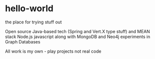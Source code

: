 # hello-world
the place for trying stuff out

Open source Java-based tech (Spring and Vert.X type stuff) and MEAN stack Node.js javascript along with MongoDB and Neo4j experiments in Graph Databases

All work is my own - play projects not real code

